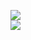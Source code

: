 [![](https://img.shields.io/badge/Made%20With-Github%20Spray-lightgrey.svg?style=for-the-badge&logo=github)](https://github.com/Annihil/github-spray#29331)  
[![](https://i.imgur.com/2DrTn0Z.gif)](https://github.com/Annihil/github-spray)